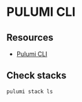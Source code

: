 # PULUMI CLI

## Resources

- [Pulumi CLI](https://www.pulumi.com/docs/reference/cli/)

## Check stacks

```console
pulumi stack ls
```
